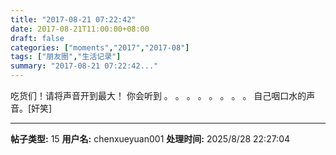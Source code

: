 ```yaml
---
title: "2017-08-21 07:22:42"
date: 2017-08-21T11:00:00+08:00
draft: false
categories: ["moments","2017","2017-08"]
tags: ["朋友圈","生活记录"]
summary: "2017-08-21 07:22:42..."
---
```


吃货们！请将声音开到最大！
你会听到
。
。
。
。
。
。
。
。
自己咽口水的声音。[奸笑]

---

**帖子类型:** 15
**用户名:** chenxueyuan001
**处理时间:** 2025/8/28 22:27:04